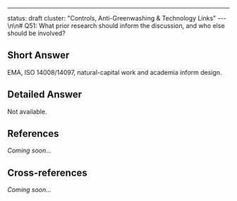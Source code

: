 ---
status: draft
cluster: "Controls, Anti-Greenwashing & Technology Links"
---\n\n# Q51: What prior research should inform the discussion, and who else should be involved?

## Short Answer

EMA, ISO 14008/14097, natural-capital work and academia inform design.

## Detailed Answer

Not available.

## References

*Coming soon...*

## Cross-references

*Coming soon...*